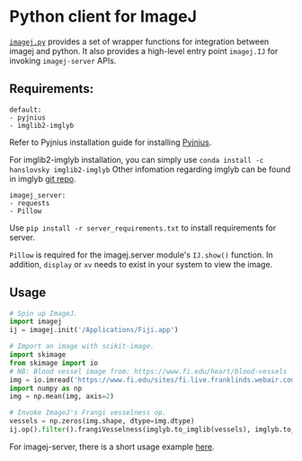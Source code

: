 # Python client for ImageJ

[`imagej.py`](https://github.com/imagej/imagej.py) provides a set of wrapper
functions for integration between imagej and python. It also provides a
high-level entry point `imagej.IJ` for invoking `imagej-server` APIs.

## Requirements:

    default:
    - pyjnius
    - imglib2-imglyb

Refer to Pyjnius installation guide for installing
[Pyjnius](http://pyjnius.readthedocs.io/en/latest/installation.html).

For imglib2-imglyb installation, you can simply use `conda install -c
hanslovsky imglib2-imglyb` Other infomation regarding imglyb can be found in
imglyb [git repo](https://github.com/hanslovsky/imglib2-imglyb).

    imagej_server:
    - requests
    - Pillow

Use `pip install -r server_requirements.txt` to install requirements for server.

`Pillow` is required for the imagej.server module's `IJ.show()` function.
In addition, `display` or `xv` needs to exist in your system to view the image.

## Usage

```python
# Spin up ImageJ.
import imagej
ij = imagej.init('/Applications/Fiji.app')

# Import an image with scikit-image.
import skimage
from skimage import io
# NB: Blood vessel image from: https://www.fi.edu/heart/blood-vessels
img = io.imread('https://www.fi.edu/sites/fi.live.franklinds.webair.com/files/styles/featured_large/public/General_EduRes_Heart_BloodVessels_0.jpg')
import numpy as np
img = np.mean(img, axis=2)

# Invoke ImageJ's Frangi vesselness op.
vessels = np.zeros(img.shape, dtype=img.dtype)
ij.op().filter().frangiVesselness(imglyb.to_imglib(vessels), imglyb.to_imglib(img), [1, 1], 20)
```

For imagej-server, there is a short usage example
[here](https://github.com/kkangle/imagej.py/tree/master/imagej/server).

